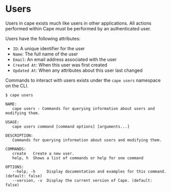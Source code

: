 # Users

Users in cape exists much like users in other applications. All actions performed
within Cape must be performed by an authenticated user.

Users have the following attributes:

- `ID`: A unique identifier for the user
- `Name`: The full name of the user
- `Email`: An email address associated with the user
- `Created At`: When this user was first created
- `Updated At`: When any attributes about this user last changed

Commands to interact with users exists under the `cape users` namespace on the CLI.

```
$ cape users

NAME:
   cape users - Commands for querying information about users and modifying them.

USAGE:
   cape users command [command options] [arguments...]

DESCRIPTION:
   Commands for querying information about users and modifying them.

COMMANDS:
   create   Create a new user.
   help, h  Shows a list of commands or help for one command

OPTIONS:
   --help, -h     Display documentation and examples for this command. (default: false)
   --version, -v  Display the current version of Cape. (default: false)
```

